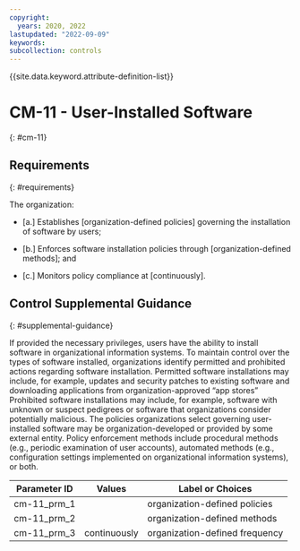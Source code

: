 ```yaml
---
copyright:
  years: 2020, 2022
lastupdated: "2022-09-09"
keywords: 
subcollection: controls
---
```


{{site.data.keyword.attribute-definition-list}}

# CM-11 - User-Installed Software
{: #cm-11}

## Requirements
{: #requirements}

The organization:

- \[a.\] Establishes [organization-defined policies] governing the installation of software by users;

- \[b.\] Enforces software installation policies through [organization-defined methods]; and

- \[c.\] Monitors policy compliance at [continuously].

## Control Supplemental Guidance
{: #supplemental-guidance}

If provided the necessary privileges, users have the ability to install software in organizational information systems. To maintain control over the types of software installed, organizations identify permitted and prohibited actions regarding software installation. Permitted software installations may include, for example, updates and security patches to existing software and downloading applications from organization-approved “app stores” Prohibited software installations may include, for example, software with unknown or suspect pedigrees or software that organizations consider potentially malicious. The policies organizations select governing user-installed software may be organization-developed or provided by some external entity. Policy enforcement methods include procedural methods (e.g., periodic examination of user accounts), automated methods (e.g., configuration settings implemented on organizational information systems), or both.

| Parameter ID | Values | Label or Choices |
|---|---|---|
| cm-11_prm_1 |  | organization-defined policies |
| cm-11_prm_2 |  | organization-defined methods |
| cm-11_prm_3 | continuously | organization-defined frequency |


